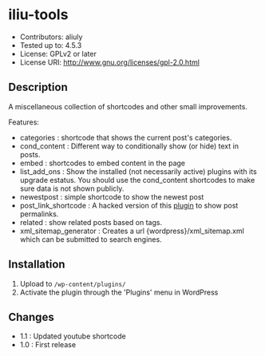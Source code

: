 # iliu-tools

* Contributors: aliuly
* Tested up to: 4.5.3
* License: GPLv2 or later
* License URI: http://www.gnu.org/licenses/gpl-2.0.html

## Description

A miscellaneous collection of shortcodes and other small
improvements.

Features:

- categories : shortcode that shows the current post's 
  categories.
- cond_content : Different way to conditionally show (or hide)
  text in posts.
- embed : shortcodes to embed content in the page
- list_add_ons : Show the installed (not necessarily active)
  plugins with its upgrade estatus.  You should use the
  cond_content shortcodes to make sure data is not shown
  publicly.
- newestpost : simple shortcode to show the newest post
- post_link_shortcode : A hacked version of this
  [plugin](https://wordpress.org/plugins/post-link-shortcode/)
  to show post permalinks.
- related : show related posts based on tags.
- xml_sitemap_generator : Creates a url {wordpress}/xml_sitemap.xml
  which can be submitted to search engines.


## Installation

1. Upload to `/wp-content/plugins/`
2. Activate the plugin through the 'Plugins' menu in WordPress


## Changes

- 1.1 : Updated youtube shortcode
- 1.0 : First release

